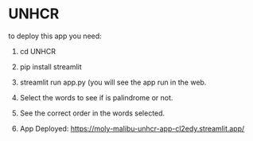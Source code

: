 # UNHCR

to deploy this app you need:

1. cd UNHCR
2. pip install streamlit
3. streamlit run app.py (you will see the app run in the web.

4. Select the words to see if is palindrome or not.

5. See the correct order in the words selected.

6. App Deployed: https://moly-malibu-unhcr-app-cl2edy.streamlit.app/
